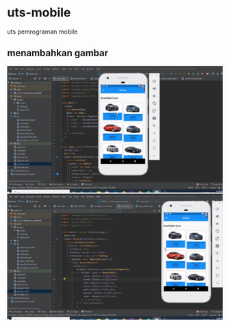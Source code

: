# uts-mobile
uts pemrograman mobile

## menambahkan gambar

![img 1](screenshot/mo1.png)
![img 1](screenshot/mo2.png)